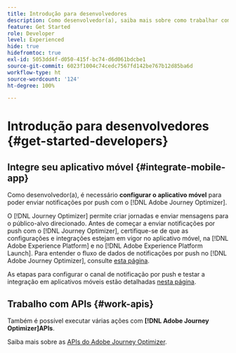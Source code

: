```yaml
---
title: Introdução para desenvolvedores
description: Como desenvolvedor(a), saiba mais sobre como trabalhar com o Journey Optimizer
feature: Get Started
role: Developer
level: Experienced
hide: true
hidefromtoc: true
exl-id: 5053dd4f-d050-415f-bc74-d6d061bdcbe1
source-git-commit: 6023f1004c74cedc7567fd142be767b12d85ba6d
workflow-type: ht
source-wordcount: '124'
ht-degree: 100%

---
```


# Introdução para desenvolvedores {#get-started-developers}

## Integre seu aplicativo móvel {#integrate-mobile-app}

Como desenvolvedor(a), é necessário **configurar o aplicativo móvel** para poder enviar notificações por push com o [!DNL Adobe Journey Optimizer].

O [!DNL Journey Optimizer] permite criar jornadas e enviar mensagens para o público-alvo direcionado. Antes de começar a enviar notificações por push com o [!DNL Journey Optimizer], certifique-se de que as configurações e integrações estejam em vigor no aplicativo móvel, na [!DNL Adobe Experience Platform] e no [!DNL Adobe Experience Platform Launch]. Para entender o fluxo de dados de notificações por push no [!DNL Adobe Journey Optimizer], consulte [esta página](../../push/push-gs.md).

As etapas para configurar o canal de notificação por push e testar a integração em aplicativos móveis estão detalhadas [nesta página](../../push/push-configuration.md).

## Trabalho com APIs {#work-apis}

Também é possível executar várias ações com **[!DNL Adobe Journey Optimizer]APIs**.

Saiba mais sobre as [APIs do Adobe Journey Optimizer](../../configuration/ajo-apis.md).